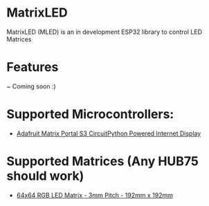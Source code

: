 # MatrixLED
MatrixLED (MLED) is an in development ESP32 library to control LED Matrices

# Features
~ Coming soon :)

# Supported Microcontrollers:
- [Adafruit Matrix Portal S3 CircuitPython Powered Internet Display](https://www.adafruit.com/product/5778)
  
# Supported Matrices (Any HUB75 should work)
- [64x64 RGB LED Matrix - 3mm Pitch - 192mm x 192mm](https://www.adafruit.com/product/4732)

